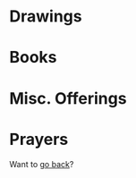 # Drawings

# Books

# Misc. Offerings

# Prayers

Want to [go back](https://analtartothegods.github.io/)?
